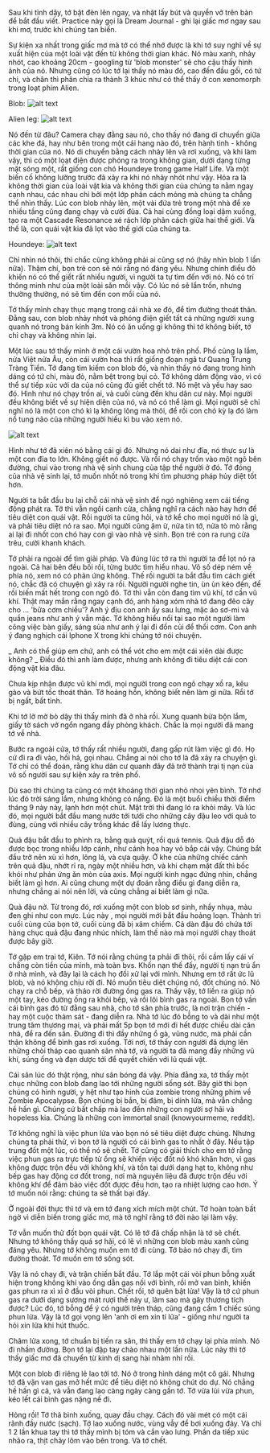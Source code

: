 Sau khi tỉnh dậy, tớ bật đèn lên ngay, và nhặt lấy bút và quyển vở trên bàn để bắt đầu viết. Practice này gọi là Dream Journal - ghi lại giấc mơ ngay sau khi mơ, trước khi chúng tan biến.

Sự kiện xa nhất trong giấc mơ mà tớ có thể nhớ được là khi tớ suy nghĩ về sự xuất hiện của một loài vật đến từ không thời gian khác. Nó màu xanh, nhảy nhót, cao khoảng 20cm - googling từ 'blob monster' sẽ cho cậu thấy hình ảnh của nó. Nhưng cũng có lúc tớ lại thấy nó màu đỏ, cao đến đầu gối, có tứ chi, và chân thì phân chia ra thành 3 khúc như có thể thấy ở con xenomorph trong loạt phim Alien.

Blob: ![alt text](./data/babyblob.png)

Alien leg: ![alt text](./data/alienleg.gif)

Nó đến từ đâu? Camera chạy đằng sau nó, cho thấy nó đang di chuyển giữa các khe đá, hay như bên trong một cái hang nào đó, trên hành tinh - không thời gian của nó. Nó di chuyển bằng cách nhảy lên và rơi xuống, và khi làm vậy, thì có một loạt điện được phóng ra trong không gian, dưới dạng từng mặt sóng một, rất giống con chó Houndeye trong game Half Life. Và một biến cố không lường trước đã xảy ra khi nó nhảy nhót như vậy. Hóa ra là không thời gian của loài vật kia và không thời gian của chúng ta nằm ngay cạnh nhau, các nhau chỉ bởi một lớp phân cách mỏng mà chúng ta chẳng thể nhìn thấy. Lúc con blob nhảy lên, một vài đứa trẻ trong một nhà để xe nhiều tầng cũng đang chạy và cười đùa. Cả hai cùng đồng loại dậm xuống, tạo ra một Cascade Resonance xé rách lớp phân cách giữa hai thế giới. Và thế là, con quái vật kia đã lọt vào thế giới của chúng ta.

Houndeye: ![alt text](./data/houndeye.jpg)

Chỉ nhìn nó thôi, thì chắc cũng không phải ai cũng sợ nó (hãy nhìn blob 1 lần nữa). Thậm chí, bọn trẻ con sẽ nói rằng nó đáng yêu. Nhưng chính điều đó khiến nó có thể giết rất nhiều người, vì người ta tự tìm đến với nó. Nó có trí thông minh như của một loài săn mồi vậy. Có lúc nó sẽ lẩn trốn, nhưng thường thường, nó sẽ tìm đến con mồi của nó.

Tớ thấy mình chạy thục mạng trong cái nhà xe đó, để tìm đường thoát thân. Đằng sau, con blob nhảy nhót và phóng điện giết tất cả những người xung quanh nó trong bán kính 3m. Nó có ăn uống gì không thì tớ không biết, tớ chỉ chạy và không nhìn lại.

Một lúc sau tớ thấy mình ở một cái vườn hoa nhỏ trên phố. Phố cũng lạ lắm, nửa Việt nửa Âu, còn cái vườn hoa thì rất giống đoạn ngã tư Quang Trung Tràng Tiền. Tớ đang tìm kiếm con blob đó, và nhìn thấy nó đang trong hình dáng có tứ chi, màu đỏ, nằm bệt trong bụi cỏ. Tớ không dám động vào, vì có thể sự tiếp xúc với da của nó cũng đủ giết chết tớ. Nó mệt và yếu hay sao đó. Hình như nó chạy trốn ai, và cuối cùng đến khu dân cư này. Mọi người đều không biết về sự hiện diện của nó, và nó có thể làm gì. Mọi người sẽ chỉ nghĩ nó là một con chó kì lạ không lông mà thôi, để rồi con chó kỳ lạ đó làm nổ tung não của những người hiếu kì bu vào xem nó.

![alt text](./data/halflife2.jpg)

Hình như tớ đã xiên nó bằng cái gì đó. Nhưng nó dai như đỉa, nó thực sự là một con đỉa to lớn. Không giết nó được. Và rồi nó chạy trốn vào một ngõ bên đường, chui vào trong nhà vệ sinh chung của tập thể người ở đó. Tớ đóng của nhà vệ sinh lại, tớ muốn nhốt nó trong khi tìm phương pháp hủy diệt tốt hơn.

Người ta bắt đầu bu lại chỗ cái nhà vệ sinh để ngó nghiêng xem cái tiếng động phát ra. Tớ thì vẫn ngồi canh cửa, chẳng nghĩ ra cách nào hay hơn để tiêu diệt con quái vật. Rồi người ta cũng hỏi, và tớ kể cho mọi người nó là gì, và phải tiêu diệt nó ra sao. Mọi người cũng ậm ừ, nửa tin tớ, nửa tò mò rằng ai lại đi nhốt con chó hay con gì vào nhà vệ sinh. Bọn trẻ con ra rung cửa trêu, cười khanh khách.

Tớ phải ra ngoài để tìm giải pháp. Và đúng lúc tớ ra thì người ta để lọt nó ra ngoài. Cả hai bên đều bối rối, từng bước tìm hiểu nhau. Vô số dép ném về phía nó, xem nó có phản ứng không. Thế rồi người ta bắt đầu tìm cách giết nó, chắc đã có chuyện gì xảy ra rồi. Người người nghe tin, ùn ùn kéo đến, để rồi biến mất hết trong con ngõ đó. Tớ thì vẫn còn đang tìm vũ khí, tớ cần vũ khí. Thật may mắn rằng ngay cạnh đó, anh hàng xóm nhà tớ đang đẽo cây cho ... 'bữa cơm chiều'? Anh ý địu con anh ấy sau lưng, mặc áo sơ-mi và quần jeans như anh ý vẫn mặc. Tớ không hiểu nổi tại sao một người làm công việc bàn giấy, sáng sủa như anh ý lại đi đốn củi để thổi cơm. Con anh ý đang nghịch cái Iphone X trong khi chúng tớ nói chuyện.

_ Anh có thể giúp em chứ, anh có thể vót cho em một cái xiên dài được không?
_ Điều đó thì anh làm được, nhưng anh không đi tiêu diệt cái con động vật kia đâu.

Chưa kịp nhận được vũ khí mới, mọi người trong con ngõ chạy xồ ra, kêu gào và bứt tốc thoát thân. Tớ hoảng hồn, không biết nên làm gì nữa. Rồi tớ bị ngất, bất tỉnh.

Khi tớ lờ mờ bò dậy thì thấy mình đã ở nhà rồi. Xung quanh bừa bộn lắm, giấy tờ sách vở ngổn ngang đầy phòng khách. Chắc là mọi người đã mang tớ về nhà.

Bước ra ngoài cửa, tớ thấy rất nhiều người, đang gấp rút làm việc gì đó. Họ cứ đi ra đi vào, hối hả, gọi nhau. Chẳng ai nói cho tớ là đã xảy ra chuyện gì. Tớ chỉ có thể đoán, rằng khu dân cư quanh đây đã trở thành trại tị nạn của vô số người sau sự kiện xảy ra trên phố.

Dù sao thì chúng ta cũng có một khoảng thời gian nhỏ nhoi yên bình. Tớ nhớ lúc đó trời sáng lắm, nhưng không có nắng. Đó là một buổi chiều thời điểm tháng 9 này này, lạnh hơn một chút. Mặt trời thì đang ló ra khỏi mây. Và lúc đó, mọi người bắt đầu mang nước tới tưới cho những cây đậu leo với quả to đùng, cùng với nhiều cây trồng khác để lấy lương thực.

Quả đậu bắt đầu to phình ra, bằng quả quýt, rồi quả tennis. Quả đậu đỗ đó được bọc trong nhiều lớp cánh, như cánh hoa hay vỏ bắp cải vậy. Chúng bắt đầu trở nên xù xì hơn, lông lá, và cựa quậy. Ở khe của những chiếc cánh trên quả đậu, nhớt rỉ ra, ngày một nhiều hơn, và khi chạm mặt đất thì bốc khói như phản ứng ăn mòn của axis. Mọi người kinh ngạc đứng nhìn, chẳng biết làm gì hơn. Ai cũng chung một dự đoán rằng điều gì đang diễn ra, nhưng chẳng ai nói nên lời, và cũng chẳng ai biết làm gì nữa.

Quả đậu nở. Từ trong đó, rơi xuống một con blob sơ sinh, nhầy nhụa, màu đen ghi như con mực. Lúc này , mọi người mới bắt đầu hoảng loạn. Thành trì cuối cùng của bọn tớ, cuối cùng đã bị xâm chiếm. Cả dàn đậu đó chứa tới hàng chục quả đậu đang nhúc nhích, làm thế nào mà mọi người chạy thoát được bây giờ.

Tớ gặp em trai tớ, Kiên. Tớ nói rằng chúng ta phải đi thôi, rồi cầm lấy cái ví chẳng còn tiền của mình, mà toàn bvs. Khốn nạn thế đấy, người tị nạn trú ẩn ở nhà mình, và đây lại là cách họ đối xử lại với mình. Nhưng em tớ rất ức lũ blob, và nó không chịu rời đi. Nó muốn tiêu diệt chúng nó, đốt chúng nó. Nó chạy ra chỗ bếp, và tháo rời đường ống gas ra. Thấy vậy, tớ liền ra giúp nó một tay, kéo đường ống ra khỏi bếp, và rồi lôi bình gas ra ngoài. Bọn tớ vần cái bình gas đó từ đằng sau nhà, cho tớ sân phía trước, là nơi trận chiến - hay một cuộc thảm sát - đang diễn ra. Nhà tớ lúc đó bỗng to và dài như một trung tâm thương mại, và phải mất 5p bọn tớ mới đi hết được chiều dài căn nhà, để ra đến sân. Đường đi thì đầy những ổ gà, vũng nước, mà phải cần thận không để bình gas rơi xuống. Tới nơi, tớ thấy con người đã dựng lên những chòi tháp cao quanh sân nhà tớ, và người ta đã mang đầy những vũ khí, súng ống và đạn dược tới để quyết chiến với lũ quái vật.

Cái sân lúc đó thật rộng, như sân bóng đá vậy. Phía đằng xa, tớ thấy một chục những con blob đang lao tới những người sống sót. Bây giờ thì bọn chúng có hình người, y hệt như tạo hình của zombie trong những phim về Zombie Apocalypse. Bọn chúng bị bắn, bị đâm, bị dính lửa, mà vẫn chẳng hề hấn gì. Chúng cứ bất chấp mà lao đến những con người sợ hãi và hopeless kia. Chúng là những con immortal snail (knowyourmeme, reddit).

Tớ không nghĩ là việc phun lửa vào bọn nó sẽ tiêu diệt được chúng. Nhưng chúng ta phải thử, vì bọn tớ là người có cái bình gas to nhất ở đây. Nếu tập trung đốt một lúc, có thể nó sẽ chết. Tớ cũng có giải thích cho em tớ rằng việc phun gas ra trực tiếp từ ống sẽ khiến việc đốt nó khó khăn hơn, vì gas không được trộn đều với không khí, và tồn tại dưới dạng hạt to, không như bếp gas hay động cơ đốt trong, nơi mà nguyên liệu đã được trộn đều với không khí để đảm bảo việc đốt được đều hơn, tạo ra nhiệt lượng cao hơn. Ý tớ muốn nói rằng: chúng ta sẽ thất bại đấy.

Ở ngoài đời thực thì tớ và em tớ đang xích mích một chút. Tớ hoàn toàn bất ngờ vì diễn biến trong giấc mơ, mà tớ nghĩ rằng tớ đời nào lại làm vậy.

Tớ vẫn muốn thử đốt bọn quái vật. Có lẽ tớ đã chấp nhận là tớ sẽ chết. Nhưng tớ không thấy quá sợ hãi, có lẽ vì những con blob màu xanh cũng đáng yêu. Nhưng tớ không muốn em tớ đi cùng. Tớ bảo nó chạy đi, tìm đường thoát. Tớ muốn em tớ sống sót.

Vậy là nó chạy đi, và trận chiến bắt đầu. Tớ lắp một cái vòi phun bỗng xuất hiện trong không khí vào ống dẫn gas nối với bình, rồi mở van bình, khiến gas phun ra xì xì ở đầu vòi phun. Chết rồi, tớ quên bật lửa! Vậy là tớ cứ phun gas ra dưới dạng sương mát rượi thế này ư, làm sao mà gây thương tích được? Lúc đó, tớ bỗng để ý có người trên tháp, cũng đang cầm 1 chiếc súng phun lửa. Vậy là tớ gọi vọng lên 'anh ơi em xin tí lửa' - giống như người ta hỏi xin lửa khi hút thuốc.

Châm lửa xong, tớ chuẩn bị tiến ra sân, thì thấy em tớ chạy lại phía mình. Nó đi nhầm đường. Bọn tớ lại đập tay chào nhau một lần nữa. Lúc này thì tớ thấy giấc mơ đã chuyển từ kinh dị sang hài nhảm nhí rồi.

Một con blob đi riêng lẻ lao tới tớ. Nó ở trong hình dáng một cô gái. Nhưng tớ đã vặn van gas mở hết mức để tiêu diệt nó không chút do dự. Nó chẳng hề hấn gì cả, và vẫn đang lao càng ngày càng gần tớ. Tớ vừa lùi vừa phun, kéo lết cái bình gas nặng nề đi.

Hỏng rồi! Tớ thả bình xuống, quay đầu chạy. Cách đó vài mét có một cái rãnh đầy nước (sạch). Tớ lao xuống nước, vùng vẫy để bơi xuống đáy. Và chỉ 1 2 lần khua tay thì tớ thấy mình bị tóm và cắn vào lưng. Phần da tiếp xúc nhão ra, thịt chảy lõm vào bên trong. Và tớ chết.
